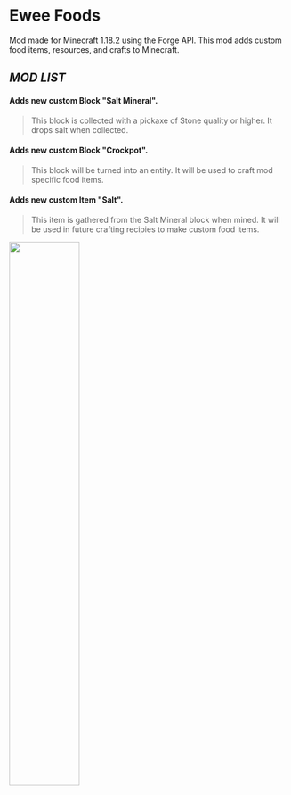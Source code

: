 # Ewee Foods

Mod made for Minecraft 1.18.2 using the Forge API. This mod adds custom food items, resources, and crafts to Minecraft.

>
>
***MOD LIST***
------------------------------------------------------------------------------------------------------------------------------------------------------------------------- 
 #### Adds new custom Block "Salt Mineral". 

>This block is collected with a pickaxe of Stone quality or higher. It drops salt when collected.

 #### Adds new custom Block "Crockpot". 

>This block will be turned into an entity. It will be used to craft mod specific food items.


 #### Adds new custom Item "Salt".

>This item is gathered from the Salt Mineral block when mined. It will be used in future crafting recipies to make custom food items.

<img src="https://user-images.githubusercontent.com/112124748/236699200-eea660b7-0922-4d27-8ea7-212d52477be5.png" style="position:relative; width:50%; height:50%;">

